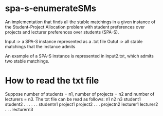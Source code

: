 # spa-s-enumerateSMs
An implementation that finds all the stable matchings in a given instance of the Student-Project Allocation problem with student preferences over projects and lecturer preferences over students (SPA-S).

Input :> a SPA-S instance represented as a .txt file 
Outut :> all stable matchings that the instance admits 

An example of a SPA-S instance is represented in input2.txt, which admits two stable matchings.

# How to read the txt file
Suppose number of students = n1, number of projects = n2 and number of lecturers = n3. The txt file can be read as follows:
n1 n2 n3
student1 <project preferences seperated by space>
student2 <project preferences seperated by space>
.		.
.		.
.		.
studentn1 <project preferences seperated by space>
project1
project2
.
.
.
projectn2
lecturer1
lecturer2
.
.
.
lecturern3

